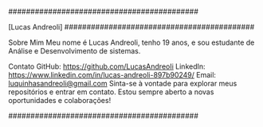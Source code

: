 ###########################################

[Lucas Andreoli]
###########################################

Sobre Mim
Meu nome é Lucas Andreoli, tenho 19 anos, e sou estudante de Análise e Desenvolvimento de sistemas.

Contato
GitHub: https://github.com/LucasAndreoIi
LinkedIn: https://www.linkedin.com/in/lucas-andreoli-897b90249/
Email: luquinhasandreoli@gmail.com
Sinta-se à vontade para explorar meus repositórios e entrar em contato. Estou sempre aberto a novas oportunidades e colaborações!

###########################################
